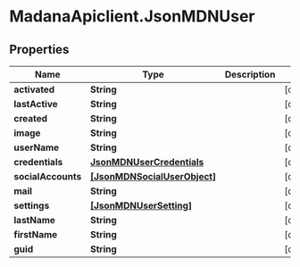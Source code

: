 # MadanaApiclient.JsonMDNUser

## Properties

Name | Type | Description | Notes
------------ | ------------- | ------------- | -------------
**activated** | **String** |  | [optional] 
**lastActive** | **String** |  | [optional] 
**created** | **String** |  | [optional] 
**image** | **String** |  | [optional] 
**userName** | **String** |  | [optional] 
**credentials** | [**JsonMDNUserCredentials**](JsonMDNUserCredentials.md) |  | [optional] 
**socialAccounts** | [**[JsonMDNSocialUserObject]**](JsonMDNSocialUserObject.md) |  | [optional] 
**mail** | **String** |  | [optional] 
**settings** | [**[JsonMDNUserSetting]**](JsonMDNUserSetting.md) |  | [optional] 
**lastName** | **String** |  | [optional] 
**firstName** | **String** |  | [optional] 
**guid** | **String** |  | [optional] 


